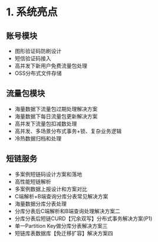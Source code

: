 # 1. 系统亮点
## 账号模块

- 图形验证码防刷设计
- 短信验证码接入
- 高并发下新用户免费流量包处理
- OSS分布式文件存储

## 流量包模块
- 海量数据下流量包过期处理解决方案
- 海量数据下每日流量包更新解决方案
- 高并发下流量包扣减数处理
- 高并发、多场景分布式事务+锁、复杂业务逻辑
- 冷热数据归档和处理

## 短链服务
- 多案例短链码设计方案和落地
- 高性能短链解析
- 多案例数据上报设计和方案对比
- C端解析+B端查询分库分表常见解决方案
- 海量数据分库分表处理
- 分库分表后C端解析和B端查询处理解决方案二
- 分库分表后短链CURD【冗余双写】分布式事务解决方案(P1)
- 单一Partition Key做分库分表解决方案三
- 短链库表数据库【免迁移扩容】解决方案四
